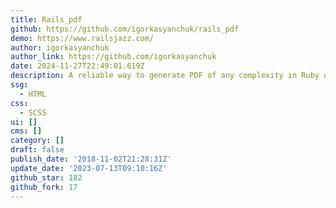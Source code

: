 ```yaml
---
title: Rails_pdf
github: https://github.com/igorkasyanchuk/rails_pdf
demo: https://www.railsjazz.com/
author: igorkasyanchuk
author_link: https://github.com/igorkasyanchuk
date: 2024-11-27T22:49:01.619Z
description: A reliable way to generate PDF of any complexity in Ruby on Rails apps
ssg:
  - HTML
css:
  - SCSS
ui: []
cms: []
category: []
draft: false
publish_date: '2018-11-02T21:28:31Z'
update_date: '2023-07-13T09:10:16Z'
github_star: 182
github_fork: 17
---
```

